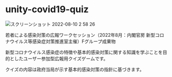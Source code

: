 # unity-covid19-quiz

![スクリーンショット 2022-08-10 2 58 26](https://user-images.githubusercontent.com/69742127/183726269-2caaedce-c276-431c-825b-0e7f31fd54cb.png)

若者による感染対策の広報ワークセッション（2022年8月：内閣官房 新型コロナウイルス等感染症対策推進室主催）Fグループ成果物

新型コロナウイルス感染症の特徴や基本的感染対策に関する知識を学ぶことを目的としたユーザー参加型広報用クイズゲームです。

クイズの内容は政府当局が示す基本的感染対策の指針に基づきます。
